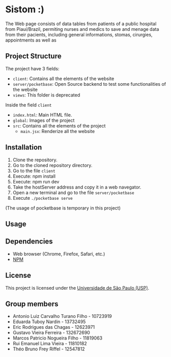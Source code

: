 # Sistom :)

<!-- descrição geral do projeto-->

The Web page consists of data tables from patients of a public hospital from Piauí/Brazil, permiting nurses and medics to save and menage data from their pacients, including general informations, stomas, cirurgies, appointments as well as  

## Project Structure

The project have 3 fields: 
- `client`: Contains all the elements of the website
- `server/pocketbase`: Open Source backend to test some functionalities of the website
- `views`: This folder is deprecated

Inside the field `client`
- `index.html`: Main HTML file.
- `global`: Images of the project
- `src`: Contains all the elements of the project
  - `main.jsx`: Renderize all the website

## Installation

1. Clone the repository.
2. Go to the cloned repository directory.
3. Go to the file `client`
3. Execute: npm install
4. Execute: npm run dev
5. Take the hostServer address and copy it in a web navegator.
6. Open a new terminal and go to the file `server/pocketbase`
7. Execute `./pocketbase serve`

(The usage of pocketbase is temporary in this project)

## Usage

<!-- Describe how to use the web page and its features. -->


## Dependencies

- Web browser (Chrome, Firefox, Safari, etc.)
- [NPM](https://www.npmjs.com/)

## License

This project is licensed under the [Universidade de São Paulo (USP)](https://www5.usp.br/).

## Group members

- Antonio Luiz Carvalho Turano Filho - 10723919 
- Eduarda Tuboy Nardin - 13732495 
- Eric Rodrigues das Chagas - 12623971 
- Gustavo Vieira Ferreira - 132672690 
- Marcos Patricio Nogueira Filho - 11819063 
- Rui Emanuel Lima Vieira - 11810182 
- Théo Bruno Frey Riffel - 12547812